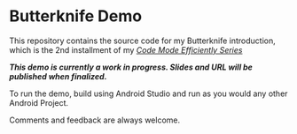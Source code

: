 # Butterknife Demo

This repository contains the source code for my Butterknife introduction, which is the 2nd installment of my [_Code Mode Efficiently Series_](http://www.mahram.ca/code-more-efficiently "Code Mode Efficiently")

***This demo is currently a work in progress. Slides and URL will be published when finalized.***

To run the demo, build using Android Studio and run as you would any other Android Project.

Comments and feedback are always welcome.

